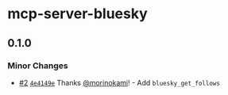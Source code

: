 # mcp-server-bluesky

## 0.1.0

### Minor Changes

- [#2](https://github.com/morinokami/mcp-server-bluesky/pull/2) [`4e4149e`](https://github.com/morinokami/mcp-server-bluesky/commit/4e4149e38e19e900295277cf8c8e8ac0bd6ed492) Thanks [@morinokami](https://github.com/morinokami)! - Add `bluesky_get_follows`
